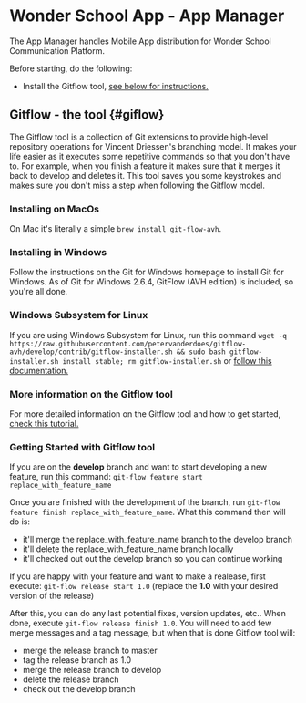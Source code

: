# Wonder School App - App Manager
The App Manager handles Mobile App distribution for Wonder School Communication Platform.

Before starting, do the following:
- Install the Gitflow tool, [see below for instructions.](#gitflow)

## Gitflow - the tool {#giflow}
The Gitflow tool is a collection of Git extensions to provide high-level repository operations for Vincent Driessen's branching model. It makes your life easier as it executes some repetitive commands so that you don't have to. For example, when you finish a feature it makes sure that it merges it back to develop and deletes it. This tool saves you some keystrokes and makes sure you don't miss a step when following the Gitflow model.

### Installing on MacOs
On Mac it's literally a simple `brew install git-flow-avh`.

### Installing in Windows
Follow the instructions on the Git for Windows homepage to install Git for Windows. As of Git for Windows 2.6.4, GitFlow (AVH edition) is included, so you're all done.

### Windows Subsystem for Linux
If you are using Windows Subsystem for Linux, run this command `wget -q  https://raw.githubusercontent.com/petervanderdoes/gitflow-avh/develop/contrib/gitflow-installer.sh && sudo bash gitflow-installer.sh install stable; rm gitflow-installer.sh` or [follow this documentation.](https://github.com/petervanderdoes/gitflow-avh/wiki/Installing-on-Linux,-Unix,-etc)

### More information on the Gitflow tool
For more detailed information on the Gitflow tool and how to get started, [check this tutorial.](https://dev.to/nikola/git-branching-done-right-with-gitflow--improving-code-quality-with-code-reviews)

### Getting Started with Gitflow tool
If you are on the **develop** branch and want to start developing a new feature, run this command: `git-flow feature start replace_with_feature_name`

Once you are finished with the development of the branch, run `git-flow feature finish replace_with_feature_name`. What this command then will do is:
- it'll merge the replace_with_feature_name branch to the develop branch
- it'll delete the replace_with_feature_name branch locally
- it'll checked out out the develop branch so you can continue working

If you are happy with your feature and want to make a realease, first execute: `git-flow release start 1.0` (replace the **1.0** with your desired version of the release)

After this, you can do any last potential fixes, version updates, etc.. When done, execute `git-flow release finish 1.0`. You will need to add few merge messages and a tag message, but when that is done Gitflow tool will:

- merge the release branch to master
- tag the release branch as 1.0
- merge the release branch to develop
- delete the release branch
- check out the develop branch
